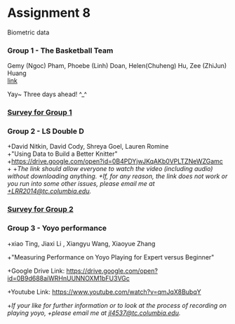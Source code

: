 # Assignment 8
Biometric data

### Group 1 - The Basketball Team  
Gemy (Ngoc) Pham, Phoebe (Linh) Doan, Helen(Chuheng) Hu, Zee (ZhiJun) Huang  
[link](https://youtu.be/OZaK33MIOYk)

Yay~ Three days ahead! ^_^

### [Survey for Group 1](https://tccolumbia.qualtrics.com/SE/?SID=SV_9AyZEpbpxumVjQ9)

### Group 2 - LS Double D
+David Nitkin, David Cody, Shreya Goel, Lauren Romine  
+"Using Data to Build a Better Knitter"  
+https://drive.google.com/open?id=0B4PDYjwJKqAKb0VPLTZNeWZGamc  
+
+*The link should allow everyone to watch the video (including audio) without downloading anything.
+If, for any reason, the link does not work or you run into some other issues, please email me at
+LRR2014@tc.columbia.edu.*

### [Survey for Group 2](https://tccolumbia.qualtrics.com/SE/?SID=SV_cMcWNz2EW1gFPYp)
### Group 3 - Yoyo performance
+xiao Ting, Jiaxi Li , Xiangyu Wang, Xiaoyue Zhang

+"Measuring Performance on Yoyo Playing for Expert versus Beginner"

+Google Drive Link: 
https://drive.google.com/open?id=0B9d688aiWRHnUUNNOXM1bFU3VGc 

+Youtube Link: 
https://www.youtube.com/watch?v=qmJqX8BubqY

+*If your like for further information or to look at the process of recording on playing yoyo,
+please email me at jl4537@tc.columbia.edu.*
